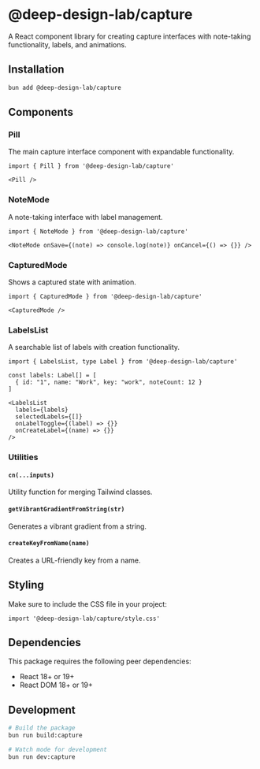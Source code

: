 # @deep-design-lab/capture

A React component library for creating capture interfaces with note-taking functionality, labels, and animations.

## Installation

```bash
bun add @deep-design-lab/capture
```

## Components

### Pill
The main capture interface component with expandable functionality.

```tsx
import { Pill } from '@deep-design-lab/capture'

<Pill />
```

### NoteMode
A note-taking interface with label management.

```tsx
import { NoteMode } from '@deep-design-lab/capture'

<NoteMode onSave={(note) => console.log(note)} onCancel={() => {}} />
```

### CapturedMode
Shows a captured state with animation.

```tsx
import { CapturedMode } from '@deep-design-lab/capture'

<CapturedMode />
```

### LabelsList
A searchable list of labels with creation functionality.

```tsx
import { LabelsList, type Label } from '@deep-design-lab/capture'

const labels: Label[] = [
  { id: "1", name: "Work", key: "work", noteCount: 12 }
]

<LabelsList 
  labels={labels}
  selectedLabels={[]}
  onLabelToggle={(label) => {}}
  onCreateLabel={(name) => {}}
/>
```

### Utilities

#### `cn(...inputs)`
Utility function for merging Tailwind classes.

#### `getVibrantGradientFromString(str)`
Generates a vibrant gradient from a string.

#### `createKeyFromName(name)`
Creates a URL-friendly key from a name.

## Styling

Make sure to include the CSS file in your project:

```tsx
import '@deep-design-lab/capture/style.css'
```

## Dependencies

This package requires the following peer dependencies:
- React 18+ or 19+
- React DOM 18+ or 19+

## Development

```bash
# Build the package
bun run build:capture

# Watch mode for development
bun run dev:capture
```